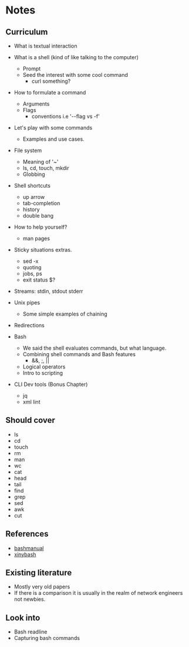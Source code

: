 # Notes

## Curriculum

- What is textual interaction

- What is a shell (kind of like talking to the computer)
  - Prompt
  - Seed the interest with some cool command
    - curl something?

- How to formulate a command
  - Arguments
  - Flags
    - conventions i.e '--flag vs -f'

- Let's play with some commands
  - Examples and use cases.

- File system
  - Meaning of '~'
  - ls, cd, touch, mkdir
  - Globbing

- Shell shortcuts
  - up arrow
  - tab-completion
  - history
  - double bang

- How to help yourself?
  - man pages

<!-- TODO: Rewrite -->
- Sticky situations extras.
  - sed -x
  - quoting
  - jobs, ps
  - exit status $?

- Streams: stdin, stdout stderr

- Unix pipes
  - Some simple examples of chaining

- Redirections

<!-- NOTE: How much programming knowledge can we reasonable assume? -->
- Bash
  - We said the shell evaluates commands, but what language.
  - Combining shell commands and Bash features
    - &&, ;, ||
  - Logical operators
  - Intro to scripting

- CLI Dev tools (Bonus Chapter)
  - jq
  - xml lint

## Should cover

- ls
- cd
- touch
- rm
- man
- wc
- cat
- head
- tail
- find
- grep
- sed
- awk
- cut

## References

- [bashmanual](https://www.gnu.org/software/bash/manual/bash.pdf)
- [xinybash](https://learnxinyminutes.com/docs/bash/)

## Existing literature

- Mostly very old papers
- If there is a comparison it is usually in the realm of network engineers not newbies.


## Look into 

- Bash readline
- Capturing bash commands
